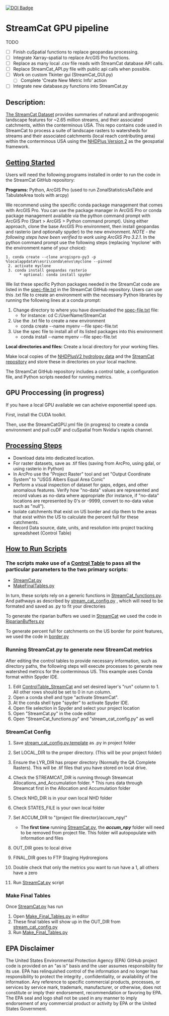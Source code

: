 [![DOI Badge](https://zenodo.org/badge/45130222.svg)](https://zenodo.org/record/8141137)

# StreamCat GPU pipeline

TODO

* [ ] Finish cuSpatial functions to replace geopandas processing.
* [ ] Integrate Xarray-spatial to replace ArcGIS Pro functions.
* [ ] Replace as many local .csv file reads with StreamCat database API calls.
* [ ] Replace StreamCat_API.py file with public api calls when possible.
* [ ] Work on custom Tkinter gui (StreamCat_GUI.py)
  * [ ] Complete 'Create New Metric Info' action
* [ ] Integrate new database.py functions into StreamCat.py

## Description:

[The StreamCat Dataset](https://www.epa.gov/national-aquatic-resource-surveys/streamcat-dataset) provides summaries of natural and anthropogenic landscape features for ~2.65 million streams, and their associated catchments, within the conterminous USA. This repo contains code used in StreamCat to process a suite of landscape rasters to watersheds for streams and their associated catchments (local reach contributing area) within the conterminous USA using the [NHDPlus Version 2](https://www.epa.gov/waterdata/nhdplus-national-hydrography-dataset-plus) as the geospatial framework.

## [Getting Started](https://github.com/USEPA/StreamCat/wiki)

Users will need the following programs installed in order to run the code in the StreamCat GitHub repository:

**Programs:**
Python,  ArcGIS Pro (used to run ZonalStatisticsAsTable and TabulateArea tools with arcpy)

We recommend using the specific conda package management that comes with ArcGIS Pro. You can use the package manager in ArcGIS Pro or conda package management available via the python command prompt with ArcGIS Pro (Start > ArcGIS > Python command prompt). Using either approach, clone the base ArcGIS Pro environment, then install geopandas and rasterio (and optionally spyder) to the new environment. *NOTE - the following steps have been verified to work using ArcGIS Pro 3.2.1*.  In the python command prompt use the following steps (replacing 'myclone' with the environment name of your choice):

    1. conda create --clone arcgispro-py3 -p %localappdata%\esri\conda\envs\myclone --pinned
     2. activate myclone
     3. conda install geopandas rasterio
          * optional: conda install spyder

We list these specific Python packages needed in the StreamCat code are listed in the [spec-file.txt](https://github.com/USEPA/StreamCat/blob/master/spec-file.txt) in the StreamCat GitHub repository.  Users can use this .txt file to create an environment with the necessary Python libraries by running the following lines at a conda prompt:

1. Change directory to where you have downloaded the [spec-file.txt](https://github.com/USEPA/StreamCat/blob/master/spec-file.txt) file:
   - for instance: cd C:/UserName/StreamCat
2. Use the .txt file to create a new environment
   - conda create --name myenv --file spec-file.txt
3. Use the spec file to install all of its listed packages into this environment
   - conda install --name myenv --file spec-file.txt

**Local directories and files:**
Create a local directory for your working files.

Make local copies of the [NHDPlusV2 hydrology data](https://www.epa.gov/waterdata/nhdplus-national-hydrography-dataset-plus) and the [StreamCat repository](https://github.com/USEPA/StreamCat.git) and store these in directories on your local machine.

The StreamCat GitHub repository includes a control table, a configuration file,  and Python scripts needed for running metrics.

## GPU Proccessing (in progress)

If you have a local GPU available we can acheive exponential speed ups.

First, install the CUDA toolkit.

Then, use the StreamCatGPU.yml file (in progress) to create a conda environment and pull cuDF and cuSpatial from Nvidia's rapids channel.

## [Processing Steps](https://github.com/USEPA/StreamCat/wiki/1.-Landscape-Layer-Processing)

* Download data into dedicated location.
* For raster datasets, save as .tif files (saving from ArcPro, using gdal, or using rasterio in Python)
* In ArcPro use the "Project Raster" tool and set "Output Coordinate System" to "USGS Albers Equal Area Conic"
* Perform a visual inspection of dataset for gaps, edges, and other anomalous features. Verify how "no-data" values are represented and record values as no-data where appropriate (for instance, if "no-data" locations are represented by 0's or -9999,  convert to no-data value such as "null").
* Isolate catchments that exist on US border and clip them to the areas that exist within the US to calculate the percent full for these catchments.
* Record Data source, date, units, and resolution into project tracking spreadsheet (Control Table)

## [How to Run Scripts](https://github.com/USEPA/StreamCat/wiki/2.-Running-StreamCat-Scripts)

### The scripts make use of a [Control Table](https://github.com/USEPA/StreamCat/blob/master/ControlTable_StreamCat.csv) to pass all the particular parameters to the two primary scripts:

+ [StreamCat.py](https://github.com/USEPA/StreamCat/blob/master/StreamCat.py)
+ [MakeFinalTables.py](https://github.com/USEPA/StreamCat/blob/master/MakeFinalTables.py)

In turn, these scripts rely on a generic functions in [StreamCat_functions.py](https://github.com/USEPA/StreamCat/blob/master/StreamCat_functions.py).
And pathways as described by [stream_cat_config.py](https://github.com/USEPA/StreamCat/blob/master/stream_cat_config.py.template) , which will need to be formated and saved as .py to fit your directories

To generate the riparian buffers we used in [StreamCat](https://www.epa.gov/national-aquatic-resource-surveys/streamcat-dataset)
we used the code in [RiparianBuffers.py](https://github.com/USEPA/StreamCat/blob/master/RiparianBuffer.py)

To generate percent full for catchments on the US border for point features, we used the code in [border.py](https://github.com/USEPA/StreamCat/blob/master/border.py)

### Running StreamCat.py to generate new StreamCat metrics

After editing the control tables to provide necessary information, such as directory paths, the following steps will execute processes to generate new watershed metrics for the conterminous US. This example uses Conda format within Spyder IDE.

1. Edit [ControlTable_StreamCat](https://github.com/USEPA/StreamCat/blob/master/ControlTable_StreamCat.csv) and set desired layer's "run" column to 1. All other rows should be set to 0 in run column.
2. Open a conda shell and type "activate StreamCat".
3. At the conda shell type "spyder" to activate Spyder IDE.
4. Open file selection in Spyder and select your project location
5. Open "StreamCat.py" in the code editor
6. Open "StreamCat_functions.py" and "stream_cat_config.py" as well

### StreamCat Config

1. Save [stream_cat_config.py.template](https://github.com/USEPA/StreamCat/blob/master/stream_cat_config.py.template) as .py in project folder
2. Set LOCAL_DIR to the proper directory. (This will be your project folder)
3. Ensure the LYR_DIR has proper directory (Normally the QA Complete Rasters).  This will be .tif files that you have stored on local drive.
4. Check the STREAMCAT_DIR is running through Streamcat Allocations_and_Accumulation folder. * This runs data through Streamcat first in the Allocation and Accumulation folder
5. Check NHD_DIR is in your own local NHD folder
6. Check STATES_FILE is your own local folder
7. Set ACCUM_DIR to "(project file director)/accum_npy/"

   * The **first time** running [StreamCat.py](https://github.com/USEPA/StreamCat/blob/master/StreamCat.py), the ***accum_npy*** folder will need to be removed from project file. This folder will autopopulate with information and files
8. OUT_DIR goes to local drive
9. FINAL_DIR goes to FTP Staging Hydroregions
10. Double check that only the metrics you want to run have a 1, all others have a zero
11. Run [StreamCat.py](https://github.com/USEPA/StreamCat/blob/master/StreamCat.py) script

### Make Final Tables

Once [StreamCat.py](https://github.com/USEPA/StreamCat/blob/master/StreamCat.py) has run

1. Open [Make_Final_Tables.py](https://github.com/USEPA/StreamCat/blob/master/Make_Final_Tables.py) in editor
2. These final tables will show up in the OUT_DIR from [stream_cat_config.py](https://github.com/USEPA/StreamCat/blob/master/stream_cat_config.py.template)
3. Run [Make_Final_Tables.py](https://github.com/USEPA/StreamCat/blob/master/Make_Final_Tables.py)

## EPA Disclaimer

The United States Environmental Protection Agency (EPA) GitHub project code is provided on an "as is" basis and the user assumes responsibility for its use.  EPA has relinquished control of the information and no longer has responsibility to protect the integrity , confidentiality, or availability of the information.  Any reference to specific commercial products, processes, or services by service mark, trademark, manufacturer, or otherwise, does not constitute or imply their endorsement, recommendation or favoring by EPA.  The EPA seal and logo shall not be used in any manner to imply endorsement of any commercial product or activity by EPA or the United States Government.
